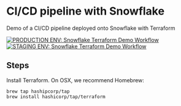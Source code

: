 # CI/CD pipeline with Snowflake
Demo of a CI/CD pipeline deployed onto Snowflake with Terraform

[![PRODUCTION ENV: Snowflake Terraform Demo Workflow](https://github.com/sfc-gh-sekim/cicd-snowflake-with-terraform-demo/actions/workflows/snowflake-terraform-demo-prod.yml/badge.svg)](https://github.com/sfc-gh-sekim/cicd-snowflake-with-terraform-demo/actions/workflows/snowflake-terraform-demo-prod.yml)
[![STAGING ENV: Snowflake Terraform Demo Workflow](https://github.com/sfc-gh-sekim/cicd-snowflake-with-terraform-demo/actions/workflows/snowflake-terraform-demo-staging.yml/badge.svg)](https://github.com/sfc-gh-sekim/cicd-snowflake-with-terraform-demo/actions/workflows/snowflake-terraform-demo-staging.yml)

## Steps
Install Terraform. On OSX, we recommend Homebrew:

```
brew tap hashipcorp/tap
brew install hashicorp/tap/terraform
```